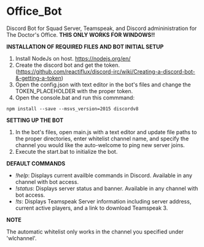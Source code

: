 # Office_Bot
Discord Bot for Squad Server, Teamspeak, and Discord admininistration for The Doctor's Office. **THIS ONLY WORKS FOR WINDOWS!!**

**INSTALLATION OF REQUIRED FILES AND BOT INITIAL SETUP**

1) Install NodeJs on host. https://nodejs.org/en/
2) Create the discord bot and get the token. (https://github.com/reactiflux/discord-irc/wiki/Creating-a-discord-bot-&-getting-a-token)
3) Open the config.json with text editor in the bot's files and change the TOKEN_PLACEHOLDER with the proper token.
4) Open the console.bat and run this commmand:
```
npm install --save --msvs_version=2015 discordv8
```

**SETTING UP THE BOT**

1) In the bot's files, open main.js with a text editor and update file paths to the proper directories, enter whitelist channel name, and specify the channel you would like the auto-welcome to ping new server joins.
2) Execute the start.bat to initialize the bot.

**DEFAULT COMMANDS**

- *!help*: Displays current availble commands in Discord.  Available in any channel with bot access.
- *!status*: Displays server status and banner. Available in any channel with bot access.
- *!ts*: Displays Teamspeak Server information including server address, current active players, and a link to download Teamspeak 3.

**NOTE**

The automatic whitelist only works in the channel you specified under 'wlchannel'.
